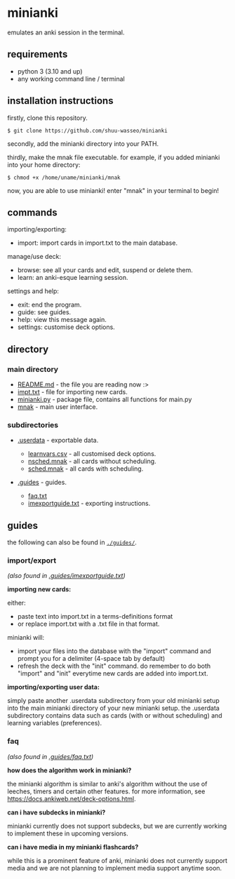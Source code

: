 # minianki

emulates an anki session in the terminal.

## requirements
- python 3 (3.10 and up)
- any working command line / terminal

## installation instructions
firstly, clone this repository.

```
$ git clone https://github.com/shuu-wasseo/minianki
```
secondly, add the minianki directory into your PATH. 

thirdly, make the mnak file executable. for example, if you added minianki into your home directory:
```
$ chmod +x /home/uname/minianki/mnak
```
now, you are able to use minianki! enter "mnak" in your terminal to begin!

## commands
importing/exporting:
- import: import cards in import.txt to the main database.

manage/use deck:
- browse: see all your cards and edit, suspend or delete them.
- learn: an anki-esque learning session.

settings and help:
- exit: end the program.
- guide: see guides.
- help: view this message again.
- settings: customise deck options.

## directory
### main directory
- [README.md](https://github.com/shuu-wasseo/minianki/blob/main/READNE.md) - the file you are reading now :>
- [impt.txt](https://github.com/shuu-wasseo/minianki/blob/main/impt.txt) - file for importing new cards.
- [minianki.py](https://github.com/shuu-wasseo/minianki/blob/main/minianki.py) - package file, contains all functions for main.py
- [mnak](https://github.com/shuu-wasseo/minianki/blob/main/mnak) - main user interface.

### subdirectories
- [.userdata](https://github.com/shuu-wasseo/minianki/tree/main/.userdata) - exportable data.
  - [learnvars.csv](https://github.com/shuu-wasseo/minianki/blob/main/.userdata/learnvars.csv) - all customised deck options.
  - [nsched.mnak](https://github.com/shuu-wasseo/minianki/blob/main/.userdata/nsched.mnak) - all cards without scheduling.
  - [sched.mnak](https://github.com/shuu-wasseo/minianki/blob/main/.userdata/sched.mnak) - all cards with scheduling.

- [.guides](https://github.com/shuu-wasseo/minianki/tree/main/export) - guides.
  - [faq.txt](https://github.com/shuu-wasseo/minianki/blob/main/guides/faq.txt)
  - [imexportguide.txt](https://github.com/shuu-wasseo/minianki/blob/main/guides/imexportguide.txt) - exporting instructions.

## guides
the following can also be found in [`./guides/`](https://github.com/shuu-wasseo/minianki/tree/main/export).

### import/export 
*(also found in [.guides/imexportguide.txt](https://github.com/shuu-wasseo/minianki/blob/main/.guides/imexportguide.txt))*

**importing new cards:**

either:
- paste text into import.txt in a terms-definitions format
- or replace import.txt with a .txt file in that format.

minianki will:
- import your files into the database with the "import" command and prompt you for a delimiter (4-space tab by default)
- refresh the deck with the "init" command. 
do remember to do both "import" and "init" everytime new cards are added into import.txt.

**importing/exporting user data:**

simply paste another .userdata subdirectory from your old minianki setup into the main minianki directory of your new minianki setup. 
the .userdata subdirectory contains data such as cards (with or without scheduling) and learning variables (preferences).

### faq
*(also found in [.guides/faq.txt](https://github.com/shuu-wasseo/minianki/blob/main/.guides/faq.txt))*

**how does the algorithm work in minianki?**

the minianki algorithm is similar to anki's algorithm without the use of leeches, timers and certain other features. for more information, see https://docs.ankiweb.net/deck-options.html.

**can i have subdecks in minianki?**

minianki currently does not support subdecks, but we are currently working to implement these in upcoming versions.

**can i have media in my minianki flashcards?**

while this is a prominent feature of anki, minianki does not currently support media and we are not planning to implement media support anytime soon.
